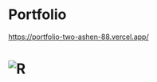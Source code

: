 # Portfolio
https://portfolio-two-ashen-88.vercel.app/
# ![R](https://github.com/akarshi19/Portfolio/assets/93787305/14849cf6-73f9-4576-a561-970bfd02f6ad)


